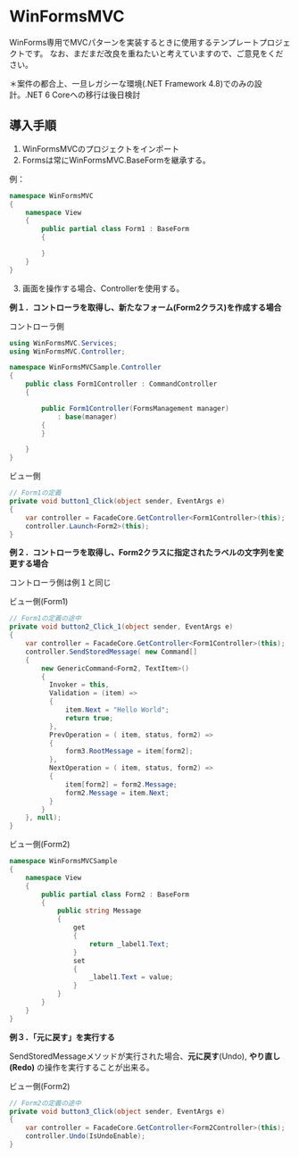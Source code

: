 # WinFormsMVC

WinForms専用でMVCパターンを実装するときに使用するテンプレートプロジェクトです。
なお、まだまだ改良を重ねたいと考えていますので、ご意見をください。

＊案件の都合上、一旦レガシーな環境(.NET Framework 4.8)でのみの設計。.NET 6 Coreへの移行は後日検討

## 導入手順

1. WinFormsMVCのプロジェクトをインポート
2. Formsは常にWinFormsMVC.BaseFormを継承する。

例：

```C#:Form1.cs
namespace WinFormsMVC
{
    namespace View
    {
        public partial class Form1 : BaseForm
        {

        }
    }
}
```

3. 画面を操作する場合、Controllerを使用する。

**例１．コントローラを取得し、新たなフォーム(Form2クラス)を作成する場合**

コントローラ側
```C#
using WinFormsMVC.Services;
using WinFormsMVC.Controller;

namespace WinFormsMVCSample.Controller
{
    public class Form1Controller : CommandController
    {

        public Form1Controller(FormsManagement manager)
            : base(manager)
        {
        }

    }
}

```

ビュー側

```C#
// Form1の定義
private void button1_Click(object sender, EventArgs e)
{
    var controller = FacadeCore.GetController<Form1Controller>(this);
    controller.Launch<Form2>(this);
}
```

**例２．コントローラを取得し、Form2クラスに指定されたラベルの文字列を変更する場合**

コントローラ側は例１と同じ

ビュー側(Form1)
```C#
// Form1の定義の途中
private void button2_Click_1(object sender, EventArgs e)
{
    var controller = FacadeCore.GetController<Form1Controller>(this);
    controller.SendStoredMessage( new Command[]
    {
        new GenericCommand<Form2, TextItem>()
        {
          Invoker = this,
          Validation = (item) =>
          {
              item.Next = "Hello World";
              return true;
          },
          PrevOperation = ( item, status, form2) =>
          {
              form3.RootMessage = item[form2];
          },
          NextOperation = ( item, status, form2) =>
          {
              item[form2] = form2.Message;
              form2.Message = item.Next;
          }
        }
    }, null);
}
```

ビュー側(Form2)

```C#
namespace WinFormsMVCSample
{
    namespace View
    {
        public partial class Form2 : BaseForm
        {
            public string Message 
            {
                get
                {
                    return _label1.Text;
                }
                set
                {
                    _label1.Text = value;                
                }
            }
        }
    }
}
```

**例３．「元に戻す」を実行する**

SendStoredMessageメソッドが実行された場合、**元に戻す**(Undo), **やり直し(Redo)** の操作を実行することが出来る。

ビュー側(Form2)

```C#
// Form2の定義の途中
private void button3_Click(object sender, EventArgs e)
{
    var controller = FacadeCore.GetController<Form2Controller>(this);
    controller.Undo(IsUndoEnable);
}
```

